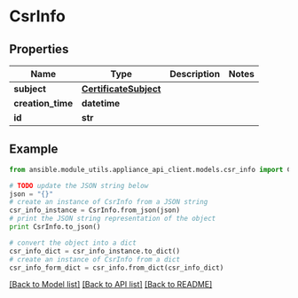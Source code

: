 # CsrInfo


## Properties

Name | Type | Description | Notes
------------ | ------------- | ------------- | -------------
**subject** | [**CertificateSubject**](CertificateSubject.md) |  | 
**creation_time** | **datetime** |  | 
**id** | **str** |  | 

## Example

```python
from ansible.module_utils.appliance_api_client.models.csr_info import CsrInfo

# TODO update the JSON string below
json = "{}"
# create an instance of CsrInfo from a JSON string
csr_info_instance = CsrInfo.from_json(json)
# print the JSON string representation of the object
print CsrInfo.to_json()

# convert the object into a dict
csr_info_dict = csr_info_instance.to_dict()
# create an instance of CsrInfo from a dict
csr_info_form_dict = csr_info.from_dict(csr_info_dict)
```
[[Back to Model list]](../README.md#documentation-for-models) [[Back to API list]](../README.md#documentation-for-api-endpoints) [[Back to README]](../README.md)


